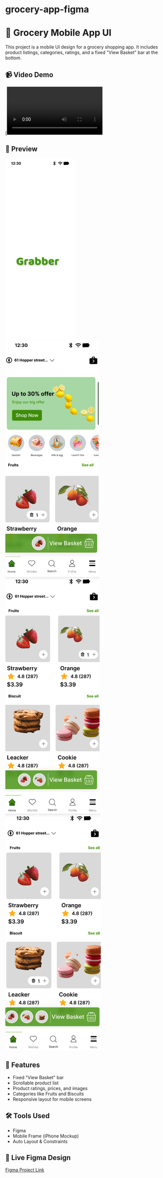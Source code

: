 # grocery-app-figma

# 🍓 Grocery Mobile App UI

This project is a mobile UI design for a grocery shopping app. It includes product listings, categories, ratings, and a fixed "View Basket" bar at the bottom.


## 📹 Video Demo

[![Watch the preview](VideoClip.MOV)

## 📸 Preview

![Screenshot](homeOne.png)
![Screenshot](home1.png)
![Screenshot](home2.png)
![Screenshot](home3.png)




## 📁 Features

- Fixed "View Basket" bar
- Scrollable product list
- Product ratings, prices, and images
- Categories like Fruits and Biscuits
- Responsive layout for mobile screens

## 🛠 Tools Used

- Figma
- Mobile Frame (iPhone Mockup)
- Auto Layout & Constraints


## 📎 Live Figma Design

[Figma Project Link](https://www.figma.com/design/0MPzivObRQhXLQ899BBRYI/Figma-First-Project?node-id=62-2&t=8Gx9V1dQCxPRU4Ga-1)
